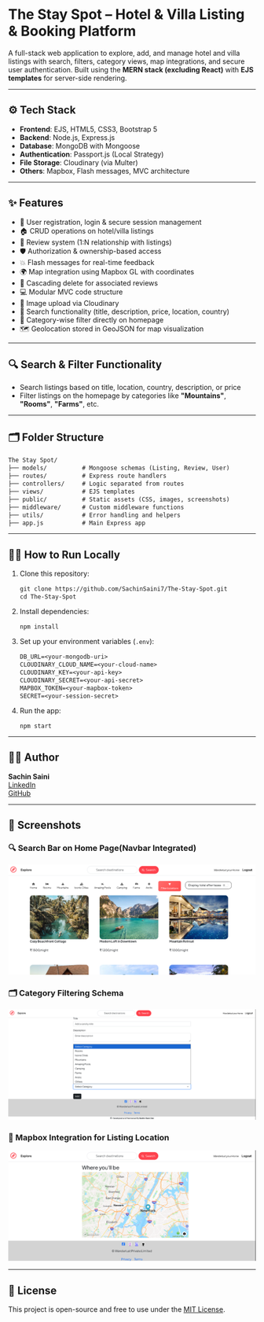 
# The Stay Spot – Hotel & Villa Listing & Booking Platform

A full-stack web application to explore, add, and manage hotel and villa listings with search, filters, category views, map integrations, and secure user authentication. Built using the **MERN stack (excluding React)** with **EJS templates** for server-side rendering.

---

## ⚙️ Tech Stack

- **Frontend**: EJS, HTML5, CSS3, Bootstrap 5  
- **Backend**: Node.js, Express.js  
- **Database**: MongoDB with Mongoose  
- **Authentication**: Passport.js (Local Strategy)  
- **File Storage**: Cloudinary (via Multer)  
- **Others**: Mapbox, Flash messages, MVC architecture  

---

## ✨ Features

- 🔐 User registration, login & secure session management  
- 🏠 CRUD operations on hotel/villa listings  
- 💬 Review system (1:N relationship with listings)  
- 🛡️ Authorization & ownership-based access  
- 💥 Flash messages for real-time feedback  
- 🌍 Map integration using Mapbox GL with coordinates  
- 🧼 Cascading delete for associated reviews  
- 💻 Modular MVC code structure  
- 📸 Image upload via Cloudinary  
- 🔎 Search functionality (title, description, price, location, country)  
- 📁 Category-wise filter directly on homepage  
- 🗺️ Geolocation stored in GeoJSON for map visualization  

---

## 🔍 Search & Filter Functionality

- Search listings based on title, location, country, description, or price  
- Filter listings on the homepage by categories like **"Mountains"**, **"Rooms"**, **"Farms"**, etc.  

---

## 🗂️ Folder Structure

```
The Stay Spot/
├── models/          # Mongoose schemas (Listing, Review, User)
├── routes/          # Express route handlers
├── controllers/     # Logic separated from routes
├── views/           # EJS templates
├── public/          # Static assets (CSS, images, screenshots)
├── middleware/      # Custom middleware functions
├── utils/           # Error handling and helpers
├── app.js           # Main Express app
```

---

## 🧑‍💻 How to Run Locally

1. Clone this repository:
   ```
   git clone https://github.com/SachinSaini7/The-Stay-Spot.git
   cd The-Stay-Spot
   ```

2. Install dependencies:
   ```
   npm install
   ```

3. Set up your environment variables (`.env`):
   ```
   DB_URL=<your-mongodb-uri>
   CLOUDINARY_CLOUD_NAME=<your-cloud-name>
   CLOUDINARY_KEY=<your-api-key>
   CLOUDINARY_SECRET=<your-api-secret>
   MAPBOX_TOKEN=<your-mapbox-token>
   SECRET=<your-session-secret>
   ```

4. Run the app:
   ```
   npm start
   ```

---

## 🙋‍♂️ Author

**Sachin Saini**  
[LinkedIn](https://www.linkedin.com/in/sachin-saini-30191024b)  
[GitHub](https://github.com/SachinSaini7)

---

## 📸 Screenshots

### 🔍 Search Bar on Home Page(Navbar Integrated)  
![Search Bar](public/screenshots/search-bar.png)

### 🗂️ Category Filtering Schema   
![Category Filter](public/screenshots/category-filter.png)

### 📍 Mapbox Integration for Listing Location  
![Mapbox Location](public/screenshots/mapbox-location.png)

---

## 📜 License

This project is open-source and free to use under the [MIT License](LICENSE).
